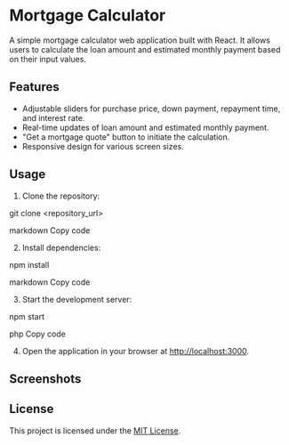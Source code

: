 # Mortgage Calculator

A simple mortgage calculator web application built with React. It allows users to calculate the loan amount and estimated monthly payment based on their input values.

## Features

- Adjustable sliders for purchase price, down payment, repayment time, and interest rate.
- Real-time updates of loan amount and estimated monthly payment.
- "Get a mortgage quote" button to initiate the calculation.
- Responsive design for various screen sizes.

## Usage

1. Clone the repository:

git clone <repository_url>

markdown
Copy code

2. Install dependencies:

npm install

markdown
Copy code

3. Start the development server:

npm start

php
Copy code

4. Open the application in your browser at [http://localhost:3000](http://localhost:3000).

## Screenshots

<!-- Add your screenshots here -->

## License

This project is licensed under the [MIT License](LICENSE).
